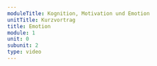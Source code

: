 ```yaml
---
moduleTitle: Kognition, Motivation und Emotion
unitTitle: Kurzvortrag
title: Emotion
module: 1
unit: 0
subunit: 2
type: video
---
```

